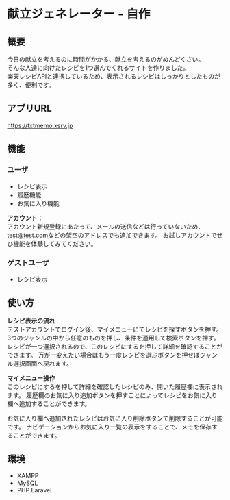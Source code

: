 # 献立ジェネレーター - 自作

## 概要
今日の献立を考えるのに時間がかかる、献立を考えるのがめんどくさい。  
そんな人達に向けたレシピを1つ選んでくれるサイトを作りました。  
楽天レシピAPIと連携しているため、表示されるレシピはしっかりとしたものが多く、便利です。
## アプリURL
https://txtmemo.xsrv.jp
## 機能

### ユーザ
- レシピ表示
- 履歴機能
- お気に入り機能

**アカウント：**  
アカウント新規登録にあたって、メールの送信などは行っていないため、test@test.comなどの架空のアドレスでも追加できます。
お試しアカウントでぜひ機能を体験してみてください。

### ゲストユーザ
- レシピ表示

## 使い方

**レシピ表示の流れ**  
テストアカウントでログイン後、マイメニューにてレシピを探すボタンを押す。
3つのジャンルの中から任意のものを押し、条件を適用して検索ボタンを押す。
レシピが一つ選択されるので、このレシピにするを押して詳細を確認することができます。
万が一変えたい場合はもう一度レシピを選ぶボタンを押せばジャンル選択画面へ戻れます。

**マイメニュー操作**  
このレシピにするを押して詳細を確認したレシピのみ、開いた履歴欄に表示されます。
履歴欄のお気に入り追加ボタンを押すことによってレシピをお気に入り欄へ追加することができます。

お気に入り欄へ追加されたレシピはお気に入り削除ボタンで削除することが可能です。
ナビゲーションからお気に入り一覧の表示をすることで、メモを保存することができます。

## 環境
- XAMPP
- MySQL
- PHP Laravel
